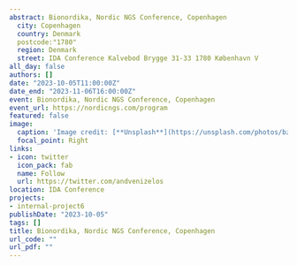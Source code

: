 ```yaml
---
abstract: Bionordika, Nordic NGS Conference, Copenhagen
  city: Copenhagen
  country: Denmark
  postcode:"1780"
  region: Denmark
  street: IDA Conference Kalvebod Brygge 31-33 1780 København V 
all_day: false
authors: []
date: "2023-10-05T11:00:00Z"
date_end: "2023-11-06T16:00:00Z"
event: Bionordika, Nordic NGS Conference, Copenhagen
event_url: https://nordicngs.com/program
featured: false
image:
  caption: 'Image credit: [**Unsplash**](https://unsplash.com/photos/bzdhc5b3Bxs)'
  focal_point: Right
links:
- icon: twitter
  icon_pack: fab
  name: Follow
  url: https://twitter.com/andvenizelos
location: IDA Conference
projects:
- internal-project6
publishDate: "2023-10-05"
tags: []
title: Bionordika, Nordic NGS Conference, Copenhagen
url_code: ""
url_pdf: ""
---
```


